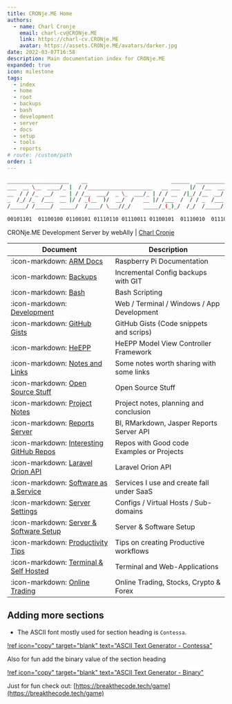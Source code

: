 ```yaml
---
title: CRONje.ME Home
authors:
  - name: Charl Cronje
    email: charl-cv@CRONje.ME
    link: https://charl-cv.CRONje.ME
    avatar: https://assets.CRONje.ME/avatars/darker.jpg
date: 2022-03-07T16:58
description: Main documentation index for CRONje.ME
expanded: true
icon: milestone
tags: 
  - index
  - home
  - root
  - backups
  - bash
  - development
  - server
  - docs
  - setup
  - tools
  - reports
# route: /custom/path
order: 1
---
```


```sh
____________________    __                           ______  ____________
___  __ \__  ____/_ |  / /_____________________   __ ___   |/  /__  ____/
__  / / /_  __/  __ | / /__  ___/  _ \_  ___/_ | / / __  /|_/ /__  __/   
_  /_/ /_  /___  __ |/ / _(__  )/  __/  /   __ |/ /___  /  / / _  /___   
/_____/ /_____/  _____/  /____/ \___//_/    _____/_(_)_/  /_/  /_____/   
                                                                        
00101101  01100100 01100101 01110110 01110011 01100101  01110010  01110110 
```

CRONje.ME Development Server by webAlly | [Charl Cronje](https://charl-cv.CRONje.ME)

| Document                                                                 | Description                                |
|--------------------------------------------------------------------------|--------------------------------------------|
| :icon-markdown: [ARM Docs](https://arm.docs.CRONje.ME)                  | Raspberry Pi Documentation                 |
| :icon-markdown: [Backups](https://backup.docs.CRONje.ME)                | Incremental Config backups with GIT        |
| :icon-markdown: [Bash](https://bash.docs.CRONje.ME)                     | Bash Scripting                             |
| :icon-markdown: [Development](https://dev.docs.CRONje.ME)               | Web / Terminal / Windows / App Development |
| :icon-markdown: [GitHub Gists](https://gist.docs.CRONje.ME)             | GitHub Gists (Code snippets and scrips)    |
| :icon-markdown: [HeEPP](https://heepp.docs.CRONje.ME)                   | HeEPP Model View Controller Framework      |
| :icon-markdown: [Notes and Links](https://notes.docs.CRONje.ME)         | Some notes worth sharing with some links   |
| :icon-markdown: [Open Source Stuff](https://opensource.docs.CRONje.ME)  | Open Source Stuff                          |
| :icon-markdown: [Project Notes](https://projects.docs.CRONje.ME)        | Project notes, planning and conclusion     |
| :icon-markdown: [Reports Server](https://reports.docs.CRONje.ME)        | BI, RMarkdown, Jasper Reports Server API   |
| :icon-markdown: [Interesting GitHub Repos](http://repos.docs.CRONje.ME) | Repos with Good code Examples or Projects  |
| :icon-markdown: [Laravel Orion API](https://orion.docs.CRONje.ME)       | Laravel Orion API                          |
| :icon-markdown: [Software as a Service](http://saas.docs.CRONje.ME)     | Services I use and create fall under SaaS  |
| :icon-markdown: [Server Settings](https://server.docs.CRONje.ME)        | Configs / Virtual Hosts / Sub-domains      |
| :icon-markdown: [Server & Software Setup](https://setup.docs.CRONje.ME) | Server & Software Setup                    |
| :icon-markdown: [Productivity Tips](https://tips.docs.CRONje.ME)        | Tips on creating Productive workflows      |
| :icon-markdown: [Terminal & Self Hosted](https://tools.docs.CRONje.ME)  | Terminal and Web-Applications              |
| :icon-markdown: [Online Trading](https://trading.docs.CRONje.ME)        | Online Trading, Stocks, Crypto & Forex     | 

## Adding more sections

- The ASCII font mostly used for section heading is `Contessa`.

[!ref icon="copy" target="blank" text="ASCII Text Generator - Contessa"](https://patorjk.com/software/taag/#p=display&f=Contessa&t=NEW.DOCS.ME)

Also for fun add the binary value of the section heading

[!ref icon="copy" target="blank" text="ASCII Text Generator - Binary"](https://patorjk.com/software/taag/#p=display&f=Binary&t=NEW.DOCS.ME)

Just for fun check out: [https://breakthecode.tech/game](https://breakthecode.tech/game)